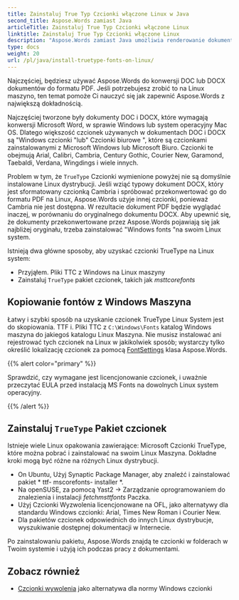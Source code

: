 ```yaml
---
title: Zainstaluj True Typ Czcionki włączone Linux w Java
second_title: Aspose.Words zamiast Java
articleTitle: Zainstaluj True Typ Czcionki włączone Linux
linktitle: Zainstaluj True Typ Czcionki włączone Linux
description: "Aspose.Words zamiast Java umożliwia renderowanie dokumentu utworzonego przy użyciu Microsoft Word w sprawie Linux maszyna z największą dokładnością."
type: docs
weight: 20
url: /pl/java/install-truetype-fonts-on-linux/
---
```


Najczęściej, będziesz używać Aspose.Words do konwersji DOC lub DOCX dokumentów do formatu PDF. Jeśli potrzebujesz zrobić to na Linux maszyno, ten temat pomoże Ci nauczyć się jak zapewnić Aspose.Words z największą dokładnością.

Najczęściej tworzone były dokumenty DOC i DOCX, które wymagają konwersji Microsoft Word, w sprawie Windows lub system operacyjny Mac OS. Dlatego większość czcionek używanych w dokumentach DOC i DOCX są "Windows czcionki "lub" Czcionki biurowe ", które są czcionkami zainstalowanymi z Microsoft Windows lub Microsoft Biuro. Czcionki te obejmują Arial, Calibri, Cambria, Century Gothic, Courier New, Garamond, Taebaldi, Verdana, Wingdings i wiele innych.

Problem w tym, że `TrueType` Czcionki wymienione powyżej nie są domyślnie instalowane Linux dystrybucji. Jeśli wziąć typowy dokument DOCX, który jest sformatowany czcionką Cambria i spróbować przekonwertować go do formatu PDF na Linux, Aspose.Words użyje innej czcionki, ponieważ Cambria nie jest dostępna. W rezultacie dokument PDF będzie wyglądać inaczej, w porównaniu do oryginalnego dokumentu DOCX. Aby upewnić się, że dokumenty przekonwertowane przez Aspose.Words pojawiają się jak najbliżej oryginału, trzeba zainstalować "Windows fonts "na swoim Linux system.

Istnieją dwa główne sposoby, aby uzyskać czcionki TrueType na Linux system:

- Przyjąłem. Pliki TTC z Windows na Linux maszyny
- Zainstaluj `TrueType` pakiet czcionek, takich jak *msttcorefonts*

## Kopiowanie fontów z Windows Maszyna

Łatwy i szybki sposób na uzyskanie czcionek TrueType Linux System jest do skopiowania. TTF i. Pliki TTC z `C:\Windows\Fonts` katalog Windows maszyna do jakiegoś katalogu Linux Maszyna. Nie musisz instalować ani rejestrować tych czcionek na Linux w jakikolwiek sposób; wystarczy tylko określić lokalizację czcionek za pomocą [FontSettings](https://reference.aspose.com/words/java/com.aspose.words/fontsettings/) klasa Aspose.Words.

{{% alert color="primary" %}}

Sprawdzić, czy wymagane jest licencjonowanie czcionek, i uważnie przeczytać EULA przed instalacją MS Fonts na dowolnych Linux system operacyjny.

{{% /alert %}}

## Zainstaluj `TrueType` Pakiet czcionek

Istnieje wiele Linux opakowania zawierające: Microsoft Czcionki TrueType, które można pobrać i zainstalować na swoim Linux Maszyna. Dokładne kroki mogą być różne na różnych Linux dystrybucji.

- On Ubuntu, Użyj Synaptic Package Manager, aby znaleźć i zainstalować pakiet * ttf- mscorefonts- installer *.
- Na openSUSE, za pomocą Yast2 → Zarządzanie oprogramowaniem do znalezienia i instalacji *fetchmsttfonts* Paczka.
- Użyj Czcionki Wyzwolenia licencjonowane na OFL, jako alternatywy dla standardu Windows czcionki: Arial, Times New Roman i Courier New.
- Dla pakietów czcionek odpowiednich do innych Linux dystrybucje, wyszukiwanie dostępnej dokumentacji w Internecie.

Po zainstalowaniu pakietu, Aspose.Words znajdą te czcionki w folderach w Twoim systemie i użyją ich podczas pracy z dokumentami.

## Zobacz również

- [Czcionki wywolenia](https://github.com/liberationfonts) jako alternatywa dla normy Windows czcionki
